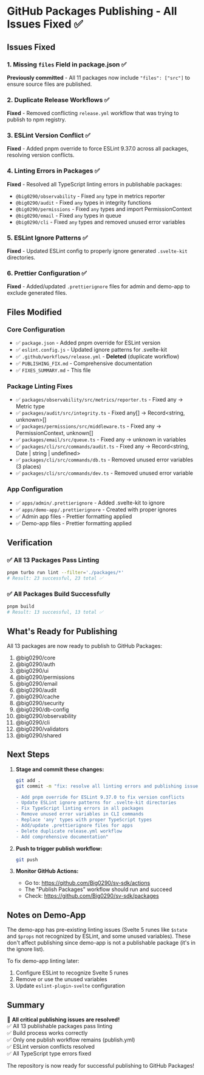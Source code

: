 # GitHub Packages Publishing - All Issues Fixed ✅

## Issues Fixed

### 1. Missing `files` Field in package.json ✅

**Previously committed** - All 11 packages now include `"files": ["src"]` to ensure source files are published.

### 2. Duplicate Release Workflows ✅

**Fixed** - Removed conflicting `release.yml` workflow that was trying to publish to npm registry.

### 3. ESLint Version Conflict ✅

**Fixed** - Added pnpm override to force ESLint 9.37.0 across all packages, resolving version conflicts.

### 4. Linting Errors in Packages ✅

**Fixed** - Resolved all TypeScript linting errors in publishable packages:

- `@big0290/observability` - Fixed `any` type in metrics reporter
- `@big0290/audit` - Fixed `any` types in integrity functions
- `@big0290/permissions` - Fixed `any` types and import PermissionContext
- `@big0290/email` - Fixed `any` types in queue
- `@big0290/cli` - Fixed `any` types and removed unused error variables

### 5. ESLint Ignore Patterns ✅

**Fixed** - Updated ESLint config to properly ignore generated `.svelte-kit` directories.

### 6. Prettier Configuration ✅

**Fixed** - Added/updated `.prettierignore` files for admin and demo-app to exclude generated files.

## Files Modified

### Core Configuration

- ✅ `package.json` - Added pnpm override for ESLint version
- ✅ `eslint.config.js` - Updated ignore patterns for .svelte-kit
- ✅ `.github/workflows/release.yml` - **Deleted** (duplicate workflow)
- ✅ `PUBLISHING_FIX.md` - Comprehensive documentation
- ✅ `FIXES_SUMMARY.md` - This file

### Package Linting Fixes

- ✅ `packages/observability/src/metrics/reporter.ts` - Fixed any → Metric type
- ✅ `packages/audit/src/integrity.ts` - Fixed any[] → Record<string, unknown>[]
- ✅ `packages/permissions/src/middleware.ts` - Fixed any → PermissionContext, unknown[]
- ✅ `packages/email/src/queue.ts` - Fixed any → unknown in variables
- ✅ `packages/cli/src/commands/audit.ts` - Fixed any → Record<string, Date | string | undefined>
- ✅ `packages/cli/src/commands/db.ts` - Removed unused error variables (3 places)
- ✅ `packages/cli/src/commands/dev.ts` - Removed unused error variable

### App Configuration

- ✅ `apps/admin/.prettierignore` - Added .svelte-kit to ignore
- ✅ `apps/demo-app/.prettierignore` - Created with proper ignores
- ✅ Admin app files - Prettier formatting applied
- ✅ Demo-app files - Prettier formatting applied

## Verification

### ✅ All 13 Packages Pass Linting

```bash
pnpm turbo run lint --filter='./packages/*'
# Result: 23 successful, 23 total ✅
```

### ✅ All Packages Build Successfully

```bash
pnpm build
# Result: 13 successful, 13 total ✅
```

## What's Ready for Publishing

All 13 packages are now ready to publish to GitHub Packages:

1. @big0290/core
2. @big0290/auth
3. @big0290/ui
4. @big0290/permissions
5. @big0290/email
6. @big0290/audit
7. @big0290/cache
8. @big0290/security
9. @big0290/db-config
10. @big0290/observability
11. @big0290/cli
12. @big0290/validators
13. @big0290/shared

## Next Steps

1. **Stage and commit these changes:**

   ```bash
   git add .
   git commit -m "fix: resolve all linting errors and publishing issues

   - Add pnpm override for ESLint 9.37.0 to fix version conflicts
   - Update ESLint ignore patterns for .svelte-kit directories
   - Fix TypeScript linting errors in all packages
   - Remove unused error variables in CLI commands
   - Replace 'any' types with proper TypeScript types
   - Add/update .prettierignore files for apps
   - Delete duplicate release.yml workflow
   - Add comprehensive documentation"
   ```

2. **Push to trigger publish workflow:**

   ```bash
   git push
   ```

3. **Monitor GitHub Actions:**
   - Go to: https://github.com/Big0290/sv-sdk/actions
   - The "Publish Packages" workflow should run and succeed
   - Check: https://github.com/Big0290/sv-sdk/packages

## Notes on Demo-App

The demo-app has pre-existing linting issues (Svelte 5 runes like `$state` and `$props` not recognized by ESLint, and some unused variables). These don't affect publishing since demo-app is not a publishable package (it's in the ignore list).

To fix demo-app linting later:

1. Configure ESLint to recognize Svelte 5 runes
2. Remove or use the unused variables
3. Update `eslint-plugin-svelte` configuration

## Summary

🎉 **All critical publishing issues are resolved!**  
✅ All 13 publishable packages pass linting  
✅ Build process works correctly  
✅ Only one publish workflow remains (publish.yml)  
✅ ESLint version conflicts resolved  
✅ All TypeScript type errors fixed

The repository is now ready for successful publishing to GitHub Packages!
